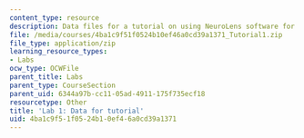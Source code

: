 ```yaml
---
content_type: resource
description: Data files for a tutorial on using NeuroLens software for fMRI analysis.
file: /media/courses/4ba1c9f51f0524b10ef46a0cd39a1371_Tutorial1.zip
file_type: application/zip
learning_resource_types:
- Labs
ocw_type: OCWFile
parent_title: Labs
parent_type: CourseSection
parent_uid: 6344a97b-cc11-05ad-4911-175f735ecf18
resourcetype: Other
title: 'Lab 1: Data for tutorial'
uid: 4ba1c9f5-1f05-24b1-0ef4-6a0cd39a1371
---
```

